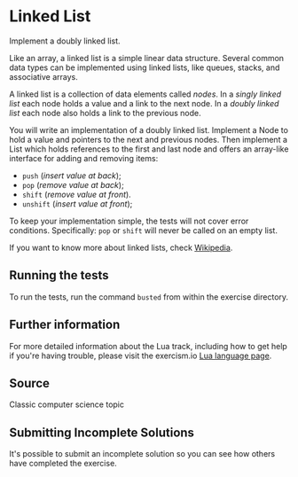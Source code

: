 # Linked List

Implement a doubly linked list.

Like an array, a linked list is a simple linear data structure. Several
common data types can be implemented using linked lists, like queues,
stacks, and associative arrays.

A linked list is a collection of data elements called *nodes*. In a
*singly linked list* each node holds a value and a link to the next node.
In a *doubly linked list* each node also holds a link to the previous
node.

You will write an implementation of a doubly linked list. Implement a
Node to hold a value and pointers to the next and previous nodes. Then
implement a List which holds references to the first and last node and
offers an array-like interface for adding and removing items:

* `push` (*insert value at back*);
* `pop` (*remove value at back*);
* `shift` (*remove value at front*).
* `unshift` (*insert value at front*);

To keep your implementation simple, the tests will not cover error
conditions. Specifically: `pop` or `shift` will never be called on an
empty list.

If you want to know more about linked lists, check [Wikipedia](https://en.wikipedia.org/wiki/Linked_list).

## Running the tests

To run the tests, run the command `busted` from within the exercise directory.

## Further information

For more detailed information about the Lua track, including how to get help if
you're having trouble, please visit the exercism.io [Lua language page](http://exercism.io/tracks/lua/about).

## Source

Classic computer science topic

## Submitting Incomplete Solutions
It's possible to submit an incomplete solution so you can see how others have completed the exercise.
